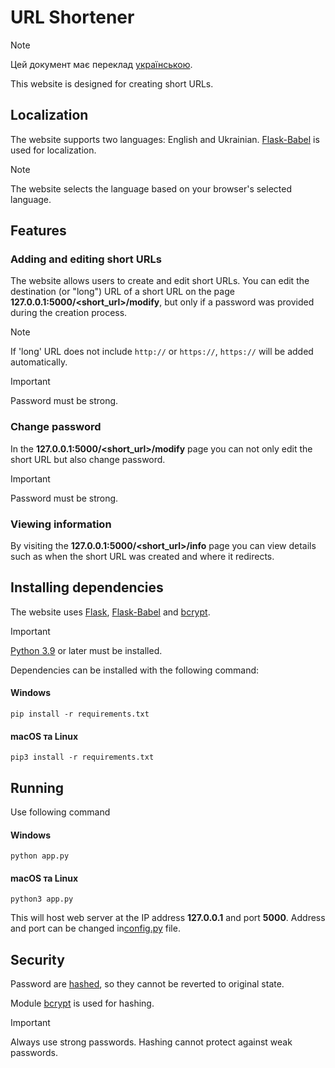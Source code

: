 # URL Shortener
> [!NOTE]
> Цей документ має переклад [українською](README_UA.md).

This website is designed for creating short URLs.


## Localization
The website supports two languages: English and Ukrainian. [Flask-Babel](https://pypi.org/project/flask-babel/) is used for localization.

> [!NOTE]
> The website selects the language based on your browser's selected language.

## Features
### Adding and editing short URLs
The website allows users to create and edit short URLs. You can edit the destination (or "long") URL of a short URL on the page **127.0.0.1:5000/<short_url>/modify**, but only if a password was provided during the creation process.

> [!NOTE]
> If 'long' URL does not include `http://` or `https://`, `https://` will be added automatically.

> [!IMPORTANT]
> Password must be strong.

### Change password
In the **127.0.0.1:5000/<short_url>/modify** page you can not only edit the short URL but also change  password.

> [!IMPORTANT]
> Password must be strong.

### Viewing information
By visiting the **127.0.0.1:5000/<short_url>/info** page you can view details such as when the short URL was created and where it redirects.


## Installing dependencies
The website uses [Flask](https://pypi.org/project/Flask/), [Flask-Babel](https://pypi.org/project/flask-babel/) and [bcrypt](https://pypi.org/project/bcrypt/).

> [!IMPORTANT]
> [Python 3.9](https://www.python.org/) or later must be installed.

Dependencies can be installed with the following command:
#### Windows
```
pip install -r requirements.txt
```

#### macOS та Linux
```
pip3 install -r requirements.txt
```


## Running

Use following command
#### Windows
```
python app.py
```

#### macOS та Linux
```
python3 app.py
```

This will host web server at the IP address **127.0.0.1** and port **5000**. Address and port can be changed in[config.py](./config.py) file.

## Security
Password are [hashed](https://en.wikipedia.org/wiki/Cryptographic_hash_function), so they cannot be reverted to original state.

Module [bcrypt](https://pypi.org/project/bcrypt/) is used for hashing.

> [!IMPORTANT]
> Always use strong passwords. Hashing cannot protect against weak passwords.